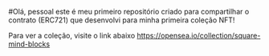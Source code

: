 #Olá, pessoal
este é meu primeiro repositório criado para compartilhar o contrato (ERC721) que desenvolvi para minha primeira coleção NFT!

Para ver a coleção, visite o link abaixo https://opensea.io/collection/square-mind-blocks
